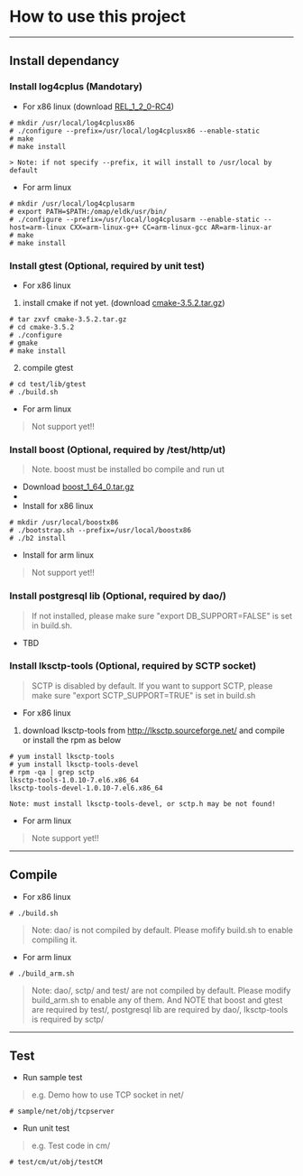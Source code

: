 # How to use this project
---
## Install dependancy
### Install log4cplus (Mandotary)
- For x86 linux (download [REL_1_2_0-RC4](https://github.com/log4cplus/log4cplus))

```
# mkdir /usr/local/log4cplusx86
# ./configure --prefix=/usr/local/log4cplusx86 --enable-static
# make
# make install

> Note: if not specify --prefix, it will install to /usr/local by default
```

- For arm linux
```
# mkdir /usr/local/log4cplusarm
# export PATH=$PATH:/omap/eldk/usr/bin/
# ./configure --prefix=/usr/local/log4cplusarm --enable-static --host=arm-linux CXX=arm-linux-g++ CC=arm-linux-gcc AR=arm-linux-ar
# make
# make install
```

### Install gtest (Optional, required by unit test)
- For x86 linux
1. install cmake if not yet. (download [cmake-3.5.2.tar.gz](https://cmake.org/files/v3.5/cmake-3.5.2.tar.gz))
```
# tar zxvf cmake-3.5.2.tar.gz
# cd cmake-3.5.2
# ./configure
# gmake
# make install 
```
2. compile gtest

```
# cd test/lib/gtest
# ./build.sh

```

- For arm linux
> Not support yet!!

### Install boost (Optional, required by /test/http/ut)
> Note. boost must be installed bo compile and run ut

- Download [boost_1_64_0.tar.gz](https://dl.bintray.com/boostorg/release/1.64.0/source/boost_1_64_0.tar.gz)
- 
- Install for x86 linux
```
# mkdir /usr/local/boostx86
# ./bootstrap.sh --prefix=/usr/local/boostx86
# ./b2 install
```

- Install for arm linux
> Not support yet!!


### Install postgresql lib (Optional, required by dao/)
> If not installed, please make sure "export DB_SUPPORT=FALSE" is set in build.sh. 
- TBD

### Install lksctp-tools (Optional, required by SCTP socket)
> SCTP is disabled by default. If you want to support SCTP, please make sure "export SCTP_SUPPORT=TRUE" is set in build.sh

- For x86 linux

1. download lksctp-tools from http://lksctp.sourceforge.net/ and compile or install the rpm as below

```
# yum install lksctp-tools
# yum install lksctp-tools-devel
# rpm -qa | grep sctp
lksctp-tools-1.0.10-7.el6.x86_64
lksctp-tools-devel-1.0.10-7.el6.x86_64

Note: must install lksctp-tools-devel, or sctp.h may be not found!
```

- For arm linux
> Note support yet!!

---
## Compile
- For x86 linux

```
# ./build.sh
```

> Note: dao/ is not compiled by default. Please mofify build.sh to enable compiling it.

- For arm linux

```
# ./build_arm.sh
```

> Note: dao/, sctp/ and test/ are not compiled by default. Please modify build_arm.sh to enable any of them. And NOTE that boost and gtest are required by test/, postgresql lib are required by dao/, lksctp-tools is required by sctp/

---
## Test
- Run sample test
> e.g.  Demo how to use TCP socket in net/

```
# sample/net/obj/tcpserver
```
- Run unit test
> e.g.  Test code in cm/
```
# test/cm/ut/obj/testCM
```